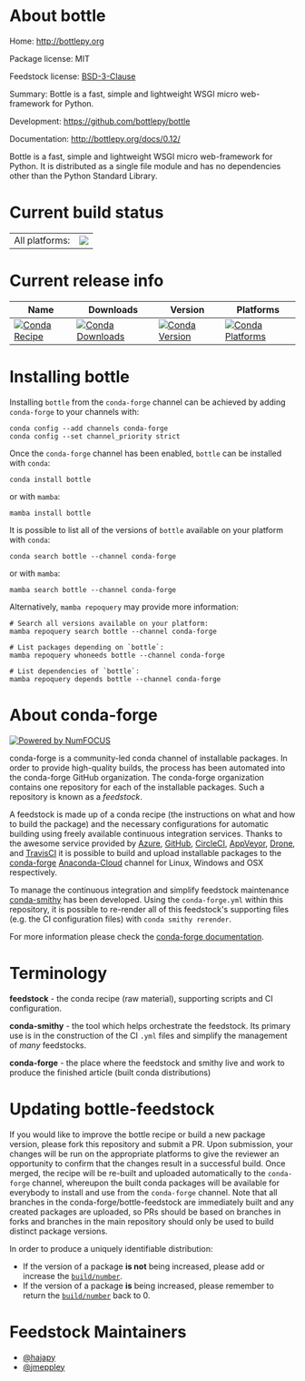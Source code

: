 About bottle
============

Home: http://bottlepy.org

Package license: MIT

Feedstock license: [BSD-3-Clause](https://github.com/conda-forge/bottle-feedstock/blob/main/LICENSE.txt)

Summary: Bottle is a fast, simple and lightweight WSGI micro web-framework for Python.

Development: https://github.com/bottlepy/bottle

Documentation: http://bottlepy.org/docs/0.12/

Bottle is a fast, simple and lightweight WSGI micro web-framework for Python.
It is distributed as a single file module and has no dependencies other than the Python Standard Library.


Current build status
====================


<table><tr><td>All platforms:</td>
    <td>
      <a href="https://dev.azure.com/conda-forge/feedstock-builds/_build/latest?definitionId=3745&branchName=main">
        <img src="https://dev.azure.com/conda-forge/feedstock-builds/_apis/build/status/bottle-feedstock?branchName=main">
      </a>
    </td>
  </tr>
</table>

Current release info
====================

| Name | Downloads | Version | Platforms |
| --- | --- | --- | --- |
| [![Conda Recipe](https://img.shields.io/badge/recipe-bottle-green.svg)](https://anaconda.org/conda-forge/bottle) | [![Conda Downloads](https://img.shields.io/conda/dn/conda-forge/bottle.svg)](https://anaconda.org/conda-forge/bottle) | [![Conda Version](https://img.shields.io/conda/vn/conda-forge/bottle.svg)](https://anaconda.org/conda-forge/bottle) | [![Conda Platforms](https://img.shields.io/conda/pn/conda-forge/bottle.svg)](https://anaconda.org/conda-forge/bottle) |

Installing bottle
=================

Installing `bottle` from the `conda-forge` channel can be achieved by adding `conda-forge` to your channels with:

```
conda config --add channels conda-forge
conda config --set channel_priority strict
```

Once the `conda-forge` channel has been enabled, `bottle` can be installed with `conda`:

```
conda install bottle
```

or with `mamba`:

```
mamba install bottle
```

It is possible to list all of the versions of `bottle` available on your platform with `conda`:

```
conda search bottle --channel conda-forge
```

or with `mamba`:

```
mamba search bottle --channel conda-forge
```

Alternatively, `mamba repoquery` may provide more information:

```
# Search all versions available on your platform:
mamba repoquery search bottle --channel conda-forge

# List packages depending on `bottle`:
mamba repoquery whoneeds bottle --channel conda-forge

# List dependencies of `bottle`:
mamba repoquery depends bottle --channel conda-forge
```


About conda-forge
=================

[![Powered by
NumFOCUS](https://img.shields.io/badge/powered%20by-NumFOCUS-orange.svg?style=flat&colorA=E1523D&colorB=007D8A)](https://numfocus.org)

conda-forge is a community-led conda channel of installable packages.
In order to provide high-quality builds, the process has been automated into the
conda-forge GitHub organization. The conda-forge organization contains one repository
for each of the installable packages. Such a repository is known as a *feedstock*.

A feedstock is made up of a conda recipe (the instructions on what and how to build
the package) and the necessary configurations for automatic building using freely
available continuous integration services. Thanks to the awesome service provided by
[Azure](https://azure.microsoft.com/en-us/services/devops/), [GitHub](https://github.com/),
[CircleCI](https://circleci.com/), [AppVeyor](https://www.appveyor.com/),
[Drone](https://cloud.drone.io/welcome), and [TravisCI](https://travis-ci.com/)
it is possible to build and upload installable packages to the
[conda-forge](https://anaconda.org/conda-forge) [Anaconda-Cloud](https://anaconda.org/)
channel for Linux, Windows and OSX respectively.

To manage the continuous integration and simplify feedstock maintenance
[conda-smithy](https://github.com/conda-forge/conda-smithy) has been developed.
Using the ``conda-forge.yml`` within this repository, it is possible to re-render all of
this feedstock's supporting files (e.g. the CI configuration files) with ``conda smithy rerender``.

For more information please check the [conda-forge documentation](https://conda-forge.org/docs/).

Terminology
===========

**feedstock** - the conda recipe (raw material), supporting scripts and CI configuration.

**conda-smithy** - the tool which helps orchestrate the feedstock.
                   Its primary use is in the construction of the CI ``.yml`` files
                   and simplify the management of *many* feedstocks.

**conda-forge** - the place where the feedstock and smithy live and work to
                  produce the finished article (built conda distributions)


Updating bottle-feedstock
=========================

If you would like to improve the bottle recipe or build a new
package version, please fork this repository and submit a PR. Upon submission,
your changes will be run on the appropriate platforms to give the reviewer an
opportunity to confirm that the changes result in a successful build. Once
merged, the recipe will be re-built and uploaded automatically to the
`conda-forge` channel, whereupon the built conda packages will be available for
everybody to install and use from the `conda-forge` channel.
Note that all branches in the conda-forge/bottle-feedstock are
immediately built and any created packages are uploaded, so PRs should be based
on branches in forks and branches in the main repository should only be used to
build distinct package versions.

In order to produce a uniquely identifiable distribution:
 * If the version of a package **is not** being increased, please add or increase
   the [``build/number``](https://docs.conda.io/projects/conda-build/en/latest/resources/define-metadata.html#build-number-and-string).
 * If the version of a package **is** being increased, please remember to return
   the [``build/number``](https://docs.conda.io/projects/conda-build/en/latest/resources/define-metadata.html#build-number-and-string)
   back to 0.

Feedstock Maintainers
=====================

* [@hajapy](https://github.com/hajapy/)
* [@jmeppley](https://github.com/jmeppley/)

